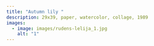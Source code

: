 ```yaml
---
title: "Autumn lily "
description: 29x39, paper, watercolor, collage, 1989
images:
  - image: images/rudens-lelija_1.jpg
    alt: "1"
---
```

